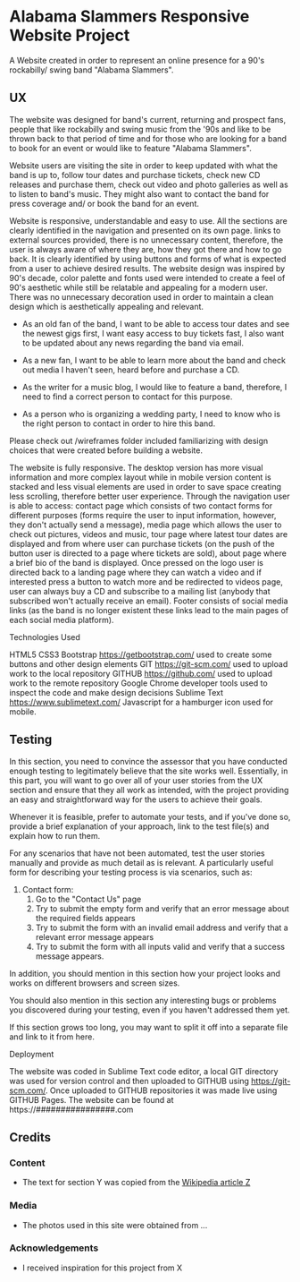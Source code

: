# Alabama Slammers Responsive Website Project

A Website created in order to represent an online presence for a 90's rockabilly/ swing band "Alabama Slammers".
 
## UX
 
The website was designed for band's current, returning and prospect fans, people that like rockabilly and swing music from the '90s and like to be thrown back to that period of time and for those who are looking for a band to book for an event or would like to feature "Alabama Slammers".

Website users are visiting the site in order to keep updated with what the band is up to, follow tour dates and purchase tickets, check new CD releases and purchase them, check out video and photo galleries as well as to listen to band's music. They might also want to contact the band for press coverage and/ or book the band for an event.

 Website is responsive, understandable and easy to use. All the sections are clearly identified in the navigation and presented on its own page. links to external sources provided, there is no unnecessary content, therefore, the user is always aware of where they are, how they got there and how to go back. It is clearly identified by using buttons and forms of what is expected from a user to achieve desired results. The website design was inspired by 90's decade, color palette and fonts used were intended to create a feel of 90's aesthetic while still be relatable and appealing for a modern user. There was no unnecessary decoration used in order to maintain a clean design which is aesthetically appealing and relevant.

- As an old fan of the band, I want to be able to access tour dates and see the newest gigs first, I want easy access to buy tickets fast, I also want to be updated about any news regarding the band via email.

- As a new fan, I want to be able to learn more about the band and check out media I haven't seen, heard before and purchase a CD.

- As the writer for a music blog, I would like to feature a band, therefore, I need to find a correct person to contact for this purpose.

- As a person who is organizing a wedding party, I need to know who is the right person to contact in order to hire this band.

Please check out /wireframes folder included familiarizing with design choices that were created before building a website.

The website is fully responsive. The desktop version has more visual information and more complex layout while in mobile version content is stacked and less visual elements are used in order to save space creating less scrolling, therefore better user experience. Through the navigation user is able to access: contact page which consists of two contact forms for different purposes (forms require the user to input information, however, they don't actually send a message), 
media page which allows the user to check out pictures, videos and music, tour page where latest tour dates are displayed and from where user can purchase tickets (on the push of the button user is directed to a page where tickets are sold),
about page where a brief bio of the band is displayed.
Once pressed on the logo user is directed back to a landing page where they can watch a video and if interested press a button to watch more and be redirected to videos page, user can always buy a CD and subscribe to a mailing list (anybody that subscribed won't actually receive an email).
Footer consists of social media links (as the band is no longer existent these links lead to the main pages of each social media platform).


Technologies Used

HTML5
CSS3
Bootstrap https://getbootstrap.com/  used to create some buttons and other design elements
GIT https://git-scm.com/  used to upload work to the local repository
GITHUB https://github.com/  used to upload work to the remote repository
Google Chrome developer tools used to inspect the code and make design decisions
Sublime Text https://www.sublimetext.com/
Javascript for a hamburger icon used for mobile.


## Testing

In this section, you need to convince the assessor that you have conducted enough testing to legitimately believe that the site works well. Essentially, in this part, you will want to go over all of your user stories from the UX section and ensure that they all work as intended, with the project providing an easy and straightforward way for the users to achieve their goals.

Whenever it is feasible, prefer to automate your tests, and if you've done so, provide a brief explanation of your approach, link to the test file(s) and explain how to run them.

For any scenarios that have not been automated, test the user stories manually and provide as much detail as is relevant. A particularly useful form for describing your testing process is via scenarios, such as:

1. Contact form:
    1. Go to the "Contact Us" page
    2. Try to submit the empty form and verify that an error message about the required fields appears
    3. Try to submit the form with an invalid email address and verify that a relevant error message appears
    4. Try to submit the form with all inputs valid and verify that a success message appears.

In addition, you should mention in this section how your project looks and works on different browsers and screen sizes.

You should also mention in this section any interesting bugs or problems you discovered during your testing, even if you haven't addressed them yet.

If this section grows too long, you may want to split it off into a separate file and link to it from here.

Deployment

The website was coded in Sublime Text code editor, a local GIT directory was used for version control and then uploaded to GITHUB using https://git-scm.com/. Once uploaded to GITHUB repositories it was made live using GITHUB Pages. The website can be found at https://################.com

## Credits

### Content
- The text for section Y was copied from the [Wikipedia article Z](https://en.wikipedia.org/wiki/Z)

### Media
- The photos used in this site were obtained from ...

### Acknowledgements

- I received inspiration for this project from X